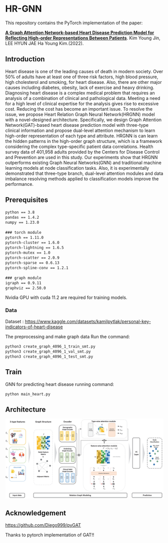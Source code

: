 # HR-GNN

This repository contains the PyTorch implementation of the paper: 

**[A Graph Attention Network-based Heart Disease Prediction Model for Reflecting High-order Representations Between Patients](https://www.kci.go.kr/kciportal/ci/sereArticleSearch/ciSereArtiView.kci?sereArticleSearchBean.artiId=ART002869131)**. 
Kim Young Jin, LEE HYUN JAE Ha Young Kim.(2022).

## Introduction
Heart disease is one of the leading causes of death in modern society. Over 50% of adults have at least one of three risk factors, high blood pressure, high cholesterol and smoking, for heart disease. Also, there are other major causes including diabetes, obesity, lack of exercise and heavy drinking. Diagnosing heart disease is a complex medical problem that requires an analysis of a combination of clinical and pathological data. Meeting a need for a high level of clinical expertise for the analysis gives rise to excessive cost. Reducing the cost has become an important issue. To resolve the issue, we propose Heart Relation Graph Neural Network(HRGNN) model with a novel-designed architecture. Specifically, we design Graph Attention Network(GAT)-based heart disease prediction model with three-type clinical information and propose dual-level attention mechanism to learn high-order representation of each type and attribute. HRGNN is can learn the hidden patterns in the high-order graph structure, which is a framework considering the complex type-specific patient data correlations. Health survey data of 401,958 adults provided by the Centers for Disease Control and Prevention are used in this study. Our experiments show that HRGNN outperforms existing Graph Neural Networks(GNN) and traditional machine learning models at node classification tasks. Also, it is experimentally demonstrated that three-type branch, dual-level attention modules and data imbalance resolving methods applied to classification models improve the performance.


## Prerequisites
```
python == 3.8
pandas == 1.4.2
numpy == 1.23.0

### torch module
pytorch == 1.11.0
pytorch-cluster == 1.6.0 
pytorch-lightning == 1.6.5
pytorch-mutex == 1.0
pytorch-scatter == 2.0.9
pytorch-sparse == 0.6.13
pytorch-spline-conv == 1.2.1

### graph module
igraph == 0.9.11
graphviz == 2.50.0
```

Nvidia GPU with cuda 11.2 are required for training models.

### Data

Dataset : https://www.kaggle.com/datasets/kamilpytlak/personal-key-indicators-of-heart-disease

The preprocessing and make graph data Run the command:
```
python3 create_graph_4096_1_train_smt.py
python3 create_graph_4096_1_val_smt.py
python3 create_graph_4096_1_test_smt.py
```

## Train

GNN for predicting heart disease running command:

```
python main_heart.py
```

## Architecture

<img src="https://github.com/christopher9509/heart_graph/blob/main/plot/20221005_154612.png" alt="drawing" width="900"/>

## Acknowledgement
https://github.com/Diego999/pyGAT

Thanks to pytorch implementation of GAT!!
